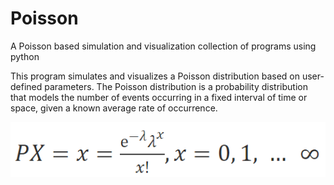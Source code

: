 # Poisson
A Poisson based simulation and visualization collection of programs using python

This program simulates and visualizes a Poisson distribution based on user-defined parameters. The Poisson distribution is a probability distribution that models the number of events occurring in a fixed interval of time or space, given a known average rate of occurrence.

<img src="/img/poisson2.png" title="PMF" alt="PMF">
